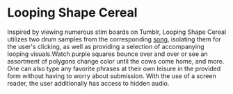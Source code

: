 Looping Shape Cereal
====================

Inspired by viewing numerous stim boards on Tumblr, Looping Shape Cereal utilizes two drum samples from the corresponding [song](https://www.dropbox.com/s/5btburvpop4sp0n/Eustachian%20Food%20Slide%202%2048k%2010192022.mp3?dl=0),
isolating them for the user's clicking, as well as providing a selection of accompanying looping visuals.Watch purple squares bounce over and over or see an assortment of polygons change color until the cows come home, and more. One can also type any favorite phrases at their own leisure in the provided form without having to worry about submission. With the use of a screen reader, the user additionally has access to hidden audio.
